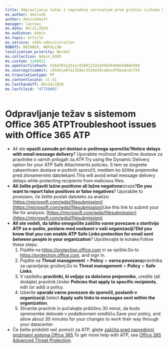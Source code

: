 ```yaml
---
title: Odpravljanje težav z naprednim varovanjem pred grožnjo sistema Office 365 (ATP)
ms.author: deniseb
author: denisebmsft
manager: laurawi
ms.date: 04/21/2020
ms.audience: Admin
ms.topic: article
ms.service: o365-administration
ROBOTS: NOINDEX, NOFOLLOW
localization_priority: Normal
ms.collection: Admin_O365
ms.custom: 3100021
ms.openlocfilehash: 4164781a331ec919811332e94636449e9d88430d
ms.sourcegitcommit: c6692ce0fa1358ec3529e59ca0ecdfdea4cdc759
ms.translationtype: MT
ms.contentlocale: sl-SI
ms.lasthandoff: 09/14/2020
ms.locfileid: "47758081"
---
```

# <a name="troubleshoot-issues-with-office-365-atp"></a><span data-ttu-id="505bd-102">Odpravljanje težav s sistemom Office 365 ATP</span><span class="sxs-lookup"><span data-stu-id="505bd-102">Troubleshoot issues with Office 365 ATP</span></span>

- <span data-ttu-id="505bd-103">Ali ste **opazili zamude pri dostavi e-poštnega sporočila**?</span><span class="sxs-lookup"><span data-stu-id="505bd-103">**Notice delays with email message delivery**?</span></span> <span data-ttu-id="505bd-104">Uporabite možnost dinamične dostave za pravilnike o varnih prilogah za ATP.</span><span class="sxs-lookup"><span data-stu-id="505bd-104">Try using the Dynamic Delivery option for your ATP Safe Attachments policies.</span></span> <span data-ttu-id="505bd-105">S tem se izognete zakasnitvam dostave e-poštnih sporočil, medtem ko ščitite prejemnike pred zlonamernimi datotekami.</span><span class="sxs-lookup"><span data-stu-id="505bd-105">This will avoid email message delivery delays while protecting recipients from malicious files.</span></span>
- <span data-ttu-id="505bd-106">**Ali želite prijaviti lažne pozitivne ali lažne negativne**izraze?</span><span class="sxs-lookup"><span data-stu-id="505bd-106">**Do you want to report false positives or false negatives**?</span></span> <span data-ttu-id="505bd-107">Uporabite to povezavo, če želite poslati datoteko za analizo: [https://microsoft.com/wdsi/filesubmission](https://microsoft.com/wdsi/filesubmission)</span><span class="sxs-lookup"><span data-stu-id="505bd-107">Use this link to submit your file for analysis: [https://microsoft.com/wdsi/filesubmission](https://microsoft.com/wdsi/filesubmission)</span></span>
- <span data-ttu-id="505bd-108">**Ali ste vedeli, da lahko omogočite zaščito varne povezave s storitvijo ATP za e-pošto, poslano med osebami v vaši organizaciji**?</span><span class="sxs-lookup"><span data-stu-id="505bd-108">**Did you know that you can enable ATP Safe Links protection for email sent between people in your organization**?</span></span> <span data-ttu-id="505bd-109">Upoštevajte te korake:</span><span class="sxs-lookup"><span data-stu-id="505bd-109">Follow these steps:</span></span>
    1. <span data-ttu-id="505bd-110">Pojdite na https://protection.office.com in se vpišite.</span><span class="sxs-lookup"><span data-stu-id="505bd-110">Go to https://protection.office.com, and sign in.</span></span>
    2. <span data-ttu-id="505bd-111">Pojdite na **Threat management**  >  **Policy**  >  **varna povezava**pravilnika za upravljanje groženj.</span><span class="sxs-lookup"><span data-stu-id="505bd-111">Go to **Threat management** > **Policy** > **Safe Links**.</span></span>
    3. <span data-ttu-id="505bd-112">V razdelku **pravilniki, ki veljajo za določene prejemnike**, uredite (ali dodajte) pravilnik.</span><span class="sxs-lookup"><span data-stu-id="505bd-112">Under **Policies that apply to specific recipients**, edit (or add) a policy.</span></span>
    4. <span data-ttu-id="505bd-113">Izberite **uporabi varne povezave do sporočil, poslanih v organizaciji**.</span><span class="sxs-lookup"><span data-stu-id="505bd-113">Select **Apply safe links to messages sent within the organization**.</span></span>
    5. <span data-ttu-id="505bd-114">Shranite pravilnik in počakajte približno 30 minut, da bodo spremembe delovale v podatkovnem središču.</span><span class="sxs-lookup"><span data-stu-id="505bd-114">Save your policy, and allow about 30 minutes for your changes to work their way through your datacenter.</span></span>
- <span data-ttu-id="505bd-115">Če želite pridobiti več pomoči za ATP, glejte [zaščita pred naprednimi grožnjami sistema Office 365](https://docs.microsoft.com/microsoft-365/security/office-365-security/office-365-atp).</span><span class="sxs-lookup"><span data-stu-id="505bd-115">To get more help with ATP, see [Office 365 Advanced Threat Protection](https://docs.microsoft.com/microsoft-365/security/office-365-security/office-365-atp).</span></span>